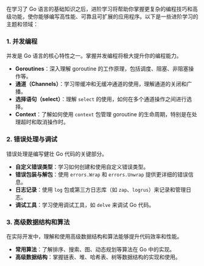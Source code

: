 在学习了 Go 语言的基础知识之后，进阶学习将帮助你掌握更复杂的编程技巧和高级功能，使你能够编写高性能、可靠且可扩展的应用程序。以下是一些进阶学习的主题和领域：

### 1. 并发编程

并发是 Go 语言的核心特性之一。掌握并发编程将极大提升你的编程能力。

- **Goroutines**：深入理解 goroutine 的工作原理，包括调度、阻塞、非阻塞操作等。
- **通道（Channels）**：学习带缓冲和无缓冲通道的使用，理解通道的关闭和广播。
- **选择语句（select）**：理解 `select` 的使用，如何在多个通道操作之间进行选择。
- **Context**：了解如何使用 `context` 包管理 goroutine 的生命周期，特别是在处理超时和取消操作时。

### 2. 错误处理与调试

错误处理是编写健壮 Go 代码的关键部分。

- **自定义错误类型**：学习如何创建和使用自定义错误类型。
- **错误包装与解包**：使用 `errors.Wrap` 和 `errors.Unwrap` 提供更详细的错误信息。
- **日志记录**：使用 `log` 包或第三方日志库（如 `zap`、`logrus`）来记录和管理日志。
- **调试工具**：学习使用调试工具，如 `delve` 来调试 Go 代码。

### 3. 高级数据结构和算法

在实际开发中，理解和使用高级数据结构和算法能够提升代码效率和性能。

- **常用算法**：了解排序、搜索、图、动态规划等算法在 Go 中的实现。
- **高级数据结构**：掌握链表、堆、哈希表、树等数据结构的实现和使用。
